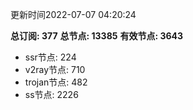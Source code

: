 更新时间2022-07-07 04:20:24

**总订阅: 377**
**总节点: 13385**
**有效节点: 3643**
- ssr节点: 224
- v2ray节点: 710
- trojan节点: 482
- ss节点: 2226
